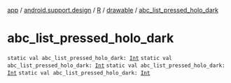 [app](../../../index.md) / [android.support.design](../../index.md) / [R](../index.md) / [drawable](index.md) / [abc_list_pressed_holo_dark](.)

# abc_list_pressed_holo_dark

`static val abc_list_pressed_holo_dark: `[`Int`](https://kotlinlang.org/api/latest/jvm/stdlib/kotlin/-int/index.html)
`static val abc_list_pressed_holo_dark: `[`Int`](https://kotlinlang.org/api/latest/jvm/stdlib/kotlin/-int/index.html)
`static val abc_list_pressed_holo_dark: `[`Int`](https://kotlinlang.org/api/latest/jvm/stdlib/kotlin/-int/index.html)
`static val abc_list_pressed_holo_dark: `[`Int`](https://kotlinlang.org/api/latest/jvm/stdlib/kotlin/-int/index.html)